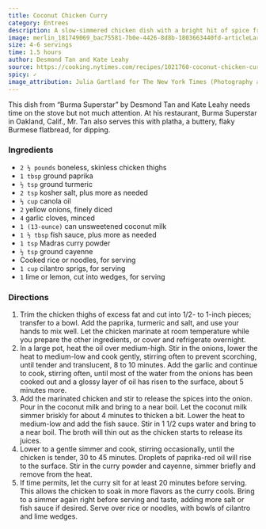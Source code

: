 ```yaml
---
title: Coconut Chicken Curry
category: Entrees
description: A slow-simmered chicken dish with a bright hit of spice from curry powder, mellowed with paprika and turmeric. This dish gets even better after resting in the fridge, making it an ideal weeknight meal that can last days. There’s plenty of coconut milk broth to spoon over rice or noodles.
image: merlin_181749069_bac75581-7b0e-4426-8d8b-1803663440fd-articleLarge.jpg
size: 4-6 servings
time: 1.5 hours
author: Desmond Tan and Kate Leahy
source: https://cooking.nytimes.com/recipes/1021760-coconut-chicken-curryundefined
spicy: ✓
image_attribution: Julia Gartland for The New York Times (Photography and Styling)
---
```


This dish from “Burma Superstar” by Desmond Tan and Kate Leahy needs time on the stove but not much attention. At his restaurant, Burma Superstar in Oakland, Calif., Mr. Tan also serves this with platha, a buttery, flaky Burmese flatbread, for dipping.

### Ingredients

* `2 ½ pounds` boneless, skinless chicken thighs 
* `1 tbsp` ground paprika 
* `½ tsp` ground turmeric 
* `2 tsp` kosher salt, plus more as needed 
* `⅓ cup` canola oil 
* `2` yellow onions, finely diced 
* `4` garlic cloves, minced 
* `1 (13-ounce)` can unsweetened coconut milk 
* `1 ½ tbsp` fish sauce, plus more as needed 
* `1 tsp` Madras curry powder 
* `½ tsp` ground cayenne 
* Cooked rice or noodles, for serving 
* `1 cup` cilantro sprigs, for serving 
* `1` lime or lemon, cut into wedges, for serving 

### Directions

1. Trim the chicken thighs of excess fat and cut into 1/2- to 1-inch pieces; transfer to a bowl. Add the paprika, turmeric and salt, and use your hands to mix well. Let the chicken marinate at room temperature while you prepare the other ingredients, or cover and refrigerate overnight.
2. In a large pot, heat the oil over medium-high. Stir in the onions, lower the heat to medium-low and cook gently, stirring often to prevent scorching, until tender and translucent, 8 to 10 minutes. Add the garlic and continue to cook, stirring often, until most of the water from the onions has been cooked out and a glossy layer of oil has risen to the surface, about 5 minutes more.
3. Add the marinated chicken and stir to release the spices into the onion. Pour in the coconut milk and bring to a near boil. Let the coconut milk simmer briskly for about 4 minutes to thicken a bit. Lower the heat to medium-low and add the fish sauce. Stir in 1 1/2 cups water and bring to a near boil. The broth will thin out as the chicken starts to release its juices.
4. Lower to a gentle simmer and cook, stirring occasionally, until the chicken is tender, 30 to 45 minutes. Droplets of paprika-red oil will rise to the surface. Stir in the curry powder and cayenne, simmer briefly and remove from the heat.
5. If time permits, let the curry sit for at least 20 minutes before serving. This allows the chicken to soak in more flavors as the curry cools. Bring to a simmer again right before serving and taste, adding more salt or fish sauce if desired. Serve over rice or noodles, with bowls of cilantro and lime wedges.